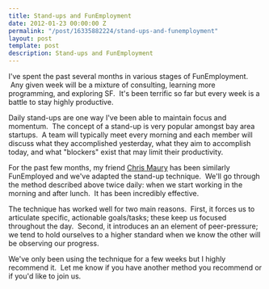 ```yaml
---
title: Stand-ups and FunEmployment
date: 2012-01-23 00:00:00 Z
permalink: "/post/16335882224/stand-ups-and-funemployment"
layout: post
template: post
description: Stand-ups and FunEmployment
---
```


<p>I've spent the past several months in various stages of FunEmployment.  Any given week will be a mixture of consulting, learning more programming, and exploring SF.  It's been terrific so far but every week is a battle to stay highly productive.</p>&#13;
<p>Daily stand-ups are one way I've been able to maintain focus and momentum.  The concept of a stand-up is very popular amongst bay area startups.  A team will typically meet every morning and each member will discuss what they accomplished yesterday, what they aim to accomplish today, and what "blockers" exist that may limit their productivity.</p>&#13;
<p>For the past few months, my friend <a href="http://chrismaury.com/">Chris Maury</a> has been similarly FunEmployed and we've adapted the stand-up technique.  We'll go through the method described above twice daily: when we start working in the morning and after lunch.  It has been incredibly effective.</p>&#13;
<p>The technique has worked well for two main reasons.  First, it forces us to articulate specific, actionable goals/tasks; these keep us focused throughout the day.  Second, it introduces an an element of peer-pressure; we tend to hold ourselves to a higher standard when we know the other will be observing our progress.</p>&#13;
<p>We've only been using the technique for a few weeks but I highly recommend it.  Let me know if you have another method you recommend or if you'd like to join us.</p>&#13;
 